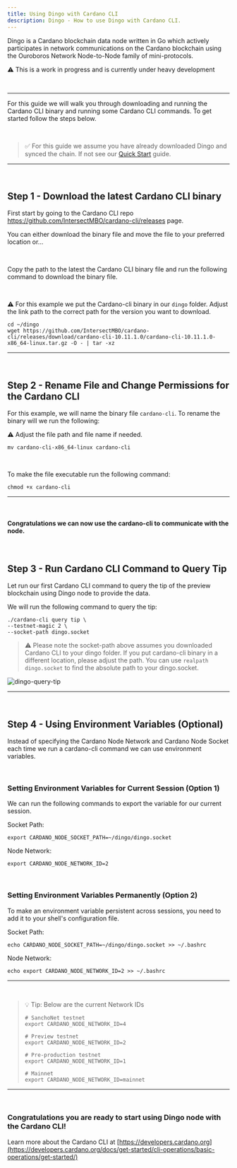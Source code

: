 ```yaml
---
title: Using Dingo with Cardano CLI
description: Dingo - How to use Dingo with Cardano CLI.
---
```


Dingo is a Cardano blockchain data node written in Go which actively participates in network communications on the Cardano blockchain using the Ouroboros Network Node-to-Node family of mini-protocols.

⚠️ This is a work in progress and is currently under heavy development

<br>

***

For this guide we will walk you through downloading and running the Cardano CLI binary and running some Cardano CLI commands. To get started follow the steps below.

<br>

> ✅ For this guide we assume you have already downloaded Dingo and synced the chain. If not see our [Quick Start](../002-quick-start-overview) guide.

***

<br>

## Step 1 - Download the latest Cardano CLI binary 

First start by going to the Cardano CLI repo <a href="https://github.com/IntersectMBO/cardano-cli/releases" target="_blank">https://github.com/IntersectMBO/cardano-cli/releases</a> page.

You can either download the binary file and move the file to your preferred location or... 

<br>

Copy the path to the latest the Cardano CLI binary file and run the following command to download the binary file.

<br>

⚠️ For this example we put the Cardano-cli binary in our `dingo` folder. Adjust the link path to the correct path for the version you want to download. 

```
cd ~/dingo
wget https://github.com/IntersectMBO/cardano-cli/releases/download/cardano-cli-10.11.1.0/cardano-cli-10.11.1.0-x86_64-linux.tar.gz -O - | tar -xz
```

***

<br>

## Step 2 - Rename File and Change Permissions for the Cardano CLI 

For this example, we will name the binary file `cardano-cli`. To rename the binary will we run the following:

⚠️ Adjust the file path and file name if needed. 

```
mv cardano-cli-x86_64-linux cardano-cli
```

<br>

To make the file executable run the following command:

```
chmod +x cardano-cli
```

***

<br>

#### Congratulations we can now use the cardano-cli to communicate with the node.

<br>

## Step 3 - Run  Cardano CLI Command to Query Tip
Let run our first Cardano CLI command to query the tip of the preview blockchain using Dingo node to provide the data.  

We will run the following command to query the tip:

```
./cardano-cli query tip \
--testnet-magic 2 \
--socket-path dingo.socket
```
> ⚠️ Please note the socket-path above assumes you downloaded Cardano CLI to your dingo folder. If you put cardano-cli binary in a different location, please adjust the path. You can use `realpath dingo.socket` to find the absolute path to your dingo.socket.

![dingo-query-tip](/dingo-query-tip.png)

***

<br>

## Step 4 - Using Environment Variables (Optional)
Instead of specifying the Cardano Node Network and Cardano Node Socket each time we run a cardano-cli command we can use environment variables.

<br>

### Setting Environment Variables for Current Session (Option 1)

We can run the following commands to export the variable for our current session.

Socket Path:

```
export CARDANO_NODE_SOCKET_PATH=~/dingo/dingo.socket
```

Node Network:

```
export CARDANO_NODE_NETWORK_ID=2
```

<br>

### Setting Environment Variables Permanently (Option 2)
To make an environment variable persistent across sessions, you need to add it to your shell's configuration file.

Socket Path:

```
echo CARDANO_NODE_SOCKET_PATH=~/dingo/dingo.socket >> ~/.bashrc
```

Node Network:

```
echo export CARDANO_NODE_NETWORK_ID=2 >> ~/.bashrc
```

***

<br>

> 💡 Tip: Below are the current Network IDs
> ```
> # SanchoNet testnet
> export CARDANO_NODE_NETWORK_ID=4
>
> # Preview testnet
> export CARDANO_NODE_NETWORK_ID=2
>
> # Pre-production testnet
> export CARDANO_NODE_NETWORK_ID=1
>
> # Mainnet
> export CARDANO_NODE_NETWORK_ID=mainnet
> ```

***

<br>

### Congratulations you are ready to start using Dingo node with the Cardano CLI!
Learn more about the Cardano CLI at [https://developers.cardano.org](https://developers.cardano.org/docs/get-started/cli-operations/basic-operations/get-started/)
